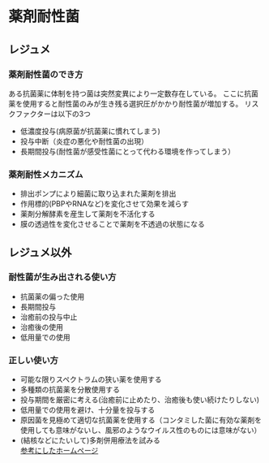 # 薬剤耐性菌
## レジュメ
### 薬剤耐性菌のでき方
ある抗菌薬に体制を持つ菌は突然変異により一定数存在している。
ここに抗菌薬を使用すると耐性菌のみが生き残る選択圧がかかり耐性菌が増加する。
リスクファクターは以下の3つ
- 低濃度投与(病原菌が抗菌薬に慣れてしまう)
- 投与中断（炎症の悪化や耐性菌の出現）
- 長期間投与(耐性菌が感受性菌にとって代わる環境を作ってしまう）
### 薬剤耐性メカニズム
- 排出ポンプにより細菌に取り込まれた薬剤を排出
- 作用標的(PBPやRNAなど)を変化させて効果を減らす
- 薬剤分解酵素を産生して薬剤を不活化する
- 膜の透過性を変化させることで薬剤を不透過の状態になる
## レジュメ以外
### 耐性菌が生み出される使い方
- 抗菌薬の偏った使用
- 長期間投与
- 治癒前の投与中止
- 治癒後の使用
- 低用量での使用

### 正しい使い方
- 可能な限りスペクトラムの狭い薬を使用する
- 多種類の抗菌薬を分散使用する
- 投与期間を厳密に考える(治癒前に止めたり、治癒後も使い続けたりしない)
- 低用量での使用を避け、十分量を投与する
- 原因菌を見極めて適切な抗菌薬を使用する（コンタミした菌に有効な薬剤を使用しても意味がないし、風邪のようなウイルス性のものには意味がない）
- (結核などにたいして)多剤併用療法を試みる  
[参考にしたホームページ](http://www.kansensho.or.jp/sisetunai/kosyu/pdf/q072.pdf)
